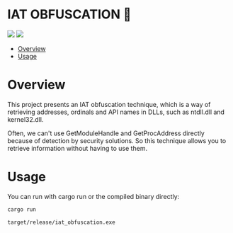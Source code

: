 # IAT OBFUSCATION 🦀

<p align="left">
        <a href="https://www.rust-lang.org/"><img src="https://img.shields.io/badge/made%20with-Rust-red"></a>
        <a href="#"><img src="https://img.shields.io/badge/platform-windows-blueviolet"></a>
</p>

- [Overview](#overview)
- [Usage](#usage)

# Overview

This project presents an IAT obfuscation technique, which is a way of retrieving addresses, ordinals and API names in DLLs, such as ntdll.dll and kernel32.dll.

Often, we can't use GetModuleHandle and GetProcAddress directly because of detection by security solutions. So this technique allows you to retrieve information without having to use them.

# Usage

You can run with cargo run or the compiled binary directly:
```sh
cargo run
```
```sh
target/release/iat_obfuscation.exe
```